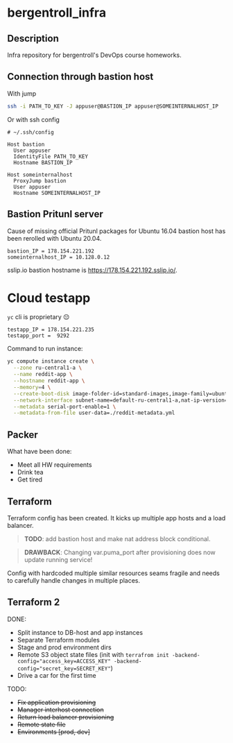 # bergentroll_infra

## Description

Infra repository for bergentroll's DevOps course homeworks.

## Connection through bastion host

With jump

```bash
ssh -i PATH_TO_KEY -J appuser@BASTION_IP appuser@SOMEINTERNALHOST_IP
```

Or with ssh config
```config
# ~/.ssh/config

Host bastion
  User appuser
  IdentityFile PATH_TO_KEY
  Hostname BASTION_IP

Host someinternalhost
  ProxyJump bastion
  User appuser
  Hostname SOMEINTERNALHOST_IP
```

## Bastion Pritunl server

Cause of missing official Pritunl packages for Ubuntu 16.04 bastion host has
been rerolled with Ubuntu 20.04.

```
bastion_IP = 178.154.221.192
someinternalhost_IP = 10.128.0.12
```

sslip.io bastion hostname is https://178.154.221.192.sslip.io/.

# Cloud testapp

`yc` cli is proprietary 😔

```
testapp_IP = 178.154.221.235
testapp_port =  9292
```

Command to run instance:

```bash
yc compute instance create \
  --zone ru-central1-a \
  --name reddit-app \
  --hostname reddit-app \
  --memory=4 \
  --create-boot-disk image-folder-id=standard-images,image-family=ubuntu-1604-lts,size=10GB \
  --network-interface subnet-name=default-ru-central1-a,nat-ip-version=ipv4,nat-address='178.154.221.235' \
  --metadata serial-port-enable=1 \
  --metadata-from-file user-data=./reddit-metadata.yml
```

## Packer

What have been done:
- Meet all HW requirements
- Drink tea
- Get tired

## Terraform

Terraform config has been created. It kicks up multiple app hosts and a load
balancer.

> **TODO**: add bastion host and make nat address block conditional.

> **DRAWBACK**: Changing var.puma_port after provisioning does now update
> running service!

Config with hardcoded multiple similar resources seams fragile and needs to
carefully handle changes in multiple places.

## Terraform 2

DONE:
- Split instance to DB-host and app instances
- Separate Terraform modules
- Stage and prod environment dirs
- Remote S3 object state files (init with `terrafrom init
  -backend-config="access_key=ACCESS_KEY"
  -backend-config="secret_key=SECRET_KEY"`)
- Drive a car for the first time

TODO:
- ~~Fix application provisioning~~
- ~~Manager interhost connection~~
- ~~Return load balancer provisioning~~
- ~~Remote state file~~
- ~~Environments [prod, dev]~~

